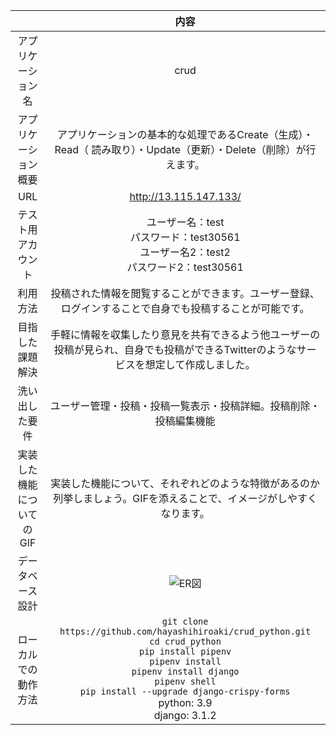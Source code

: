 |  |内容 | 
|:-----------:|:------------:|
| アプリケーション名      | crud   |
| アプリケーション概要 |アプリケーションの基本的な処理であるCreate（生成）・Read（	読み取り）・Update（更新）・Delete（削除）が行えます。|
| URL |http://13.115.147.133/|
| テスト用アカウント  |  ユーザー名：test<br>パスワード：test30561 <br>ユーザー名2：test2<br>パスワード2：test30561|
| 利用方法   | 投稿された情報を閲覧することができます。ユーザー登録、ログインすることで自身でも投稿することが可能です。 |
| 目指した課題解決   | 手軽に情報を収集したり意見を共有できるよう他ユーザーの投稿が見られ、自身でも投稿ができるTwitterのようなサービスを想定して作成しました。 |
| 洗い出した要件|ユーザー管理・投稿・投稿一覧表示・投稿詳細。投稿削除・投稿編集機能|
| 実装した機能についてのGIF|実装した機能について、それぞれどのような特徴があるのか列挙しましょう。GIFを添えることで、イメージがしやすくなります。|
| データベース設計|	![ER図](https://gyazo.com/00b45d4ff0d1a44c62b2761c3de97163.png)|
| ローカルでの動作方法|`git clone https://github.com/hayashihiroaki/crud_python.git`<br>  `cd crud_python` <br>`pip install pipenv`<br> `pipenv install`<br> `pipenv install django`<br> `pipenv shell`<br> `pip install --upgrade django-crispy-forms` <br>python: 3.9 <br>django: 3.1.2|